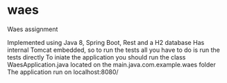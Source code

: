 # waes
Waes assignment

Implemented using Java 8, Spring Boot, Rest and a H2 database
Has internal Tomcat embedded, so to run the tests all you have to do is run the tests directly
To iniate the application you should run the class WaesApplication.java located on the main.java.com.example.waes folder
The application run on localhost:8080/
